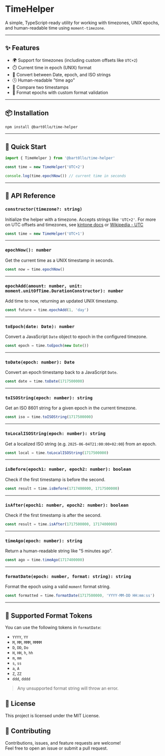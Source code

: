 # TimeHelper

A simple, TypeScript-ready utility for working with timezones, UNIX epochs, and human-readable time using `moment-timezone`.

---

## ✨ Features

- 🌍 Support for timezones (including custom offsets like `UTC+2`)
- ⏱️ Current time in epoch (UNIX) format
- 📅 Convert between Date, epoch, and ISO strings
- 🕓 Human-readable "time ago"
- 📐 Compare two timestamps
- 🎯 Format epochs with custom format validation

---

## 📦 Installation

```bash
npm install @bart0llo/time-helper
```

---

## 🚀 Quick Start

```ts
import { TimeHelper } from '@bart0llo/time-helper'

const time = new TimeHelper('UTC+2')

console.log(time.epochNow()) // current time in seconds
```

---

## 🧰 API Reference

### `constructor(timezone?: string)`

Initialize the helper with a timezone. Accepts strings like `'UTC+2'`. For more on UTC offsets and timezones, see [kintone docs](https://get.kintone.help/general/en/id/020116.html) or [Wikipedia - UTC](https://en.wikipedia.org/wiki/List_of_tz_database_time_zones)

```ts
const time = new TimeHelper('UTC+1')
```

---

### `epochNow(): number`

Get the current time as a UNIX timestamp in seconds.

```ts
const now = time.epochNow()
```

---

### `epochAdd(amount: number, unit: moment.unitOfTime.DurationConstructor): number`

Add time to now, returning an updated UNIX timestamp.

```ts
const future = time.epochAdd(1, 'day')
```

---

### `toEpoch(date: Date): number`

Convert a JavaScript `Date` object to epoch in the configured timezone.

```ts
const epoch = time.toEpoch(new Date())
```

---

### `toDate(epoch: number): Date`

Convert an epoch timestamp back to a JavaScript `Date`.

```ts
const date = time.toDate(1717500000)
```

---

### `toISOString(epoch: number): string`

Get an ISO 8601 string for a given epoch in the current timezone.

```ts
const iso = time.toISOString(1717500000)
```

---

### `toLocalISOString(epoch: number): string`

Get a localized ISO string (e.g. `2025-06-04T21:00:00+02:00`) from an epoch.

```ts
const local = time.toLocalISOString(1717500000)
```

---

### `isBefore(epoch1: number, epoch2: number): boolean`

Check if the first timestamp is before the second.

```ts
const result = time.isBefore(1717400000, 1717500000)
```

---

### `isAfter(epoch1: number, epoch2: number): boolean`

Check if the first timestamp is after the second.

```ts
const result = time.isAfter(1717500000, 1717400000)
```

---

### `timeAgo(epoch: number): string`

Return a human-readable string like "5 minutes ago".

```ts
const ago = time.timeAgo(1717400000)
```

---

### `formatDate(epoch: number, format: string): string`

Format the epoch using a valid `moment` format string.

```ts
const formatted = time.formatDate(1717500000, 'YYYY-MM-DD HH:mm:ss')
```

---

## 🧾 Supported Format Tokens

You can use the following tokens in `formatDate`:

- `YYYY`, `YY`
- `M`, `MM`, `MMM`, `MMMM`
- `D`, `DD`, `Do`
- `H`, `HH`, `h`, `hh`
- `m`, `mm`
- `s`, `ss`
- `a`, `A`
- `Z`, `ZZ`
- `ddd`, `dddd`

> Any unsupported format string will throw an error.

## 📄 License

This project is licensed under the MIT License.

## 🤝 Contributing

Contributions, issues, and feature requests are welcome!  
Feel free to open an issue or submit a pull request.
